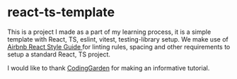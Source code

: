 # react-ts-template
This is a project I made as a part of my learning process, it is a simple template with React, TS, eslint, vitest, testing-library setup. We make use of <a href="https://airbnb.io/javascript/react/#basic-rules">Airbnb React Style Guide
</a> for linting rules, spacing and other requirements to setup a standard React, TS project.

I would like to thank <a href="https://youtu.be/cchqeWY0Nak">CodingGarden</a> for making an informative tutorial.
